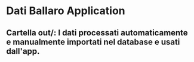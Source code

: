 # Dati Ballaro Application

## Cartella out/: I dati processati automaticamente e manualmente importati nel database e usati dall'app.